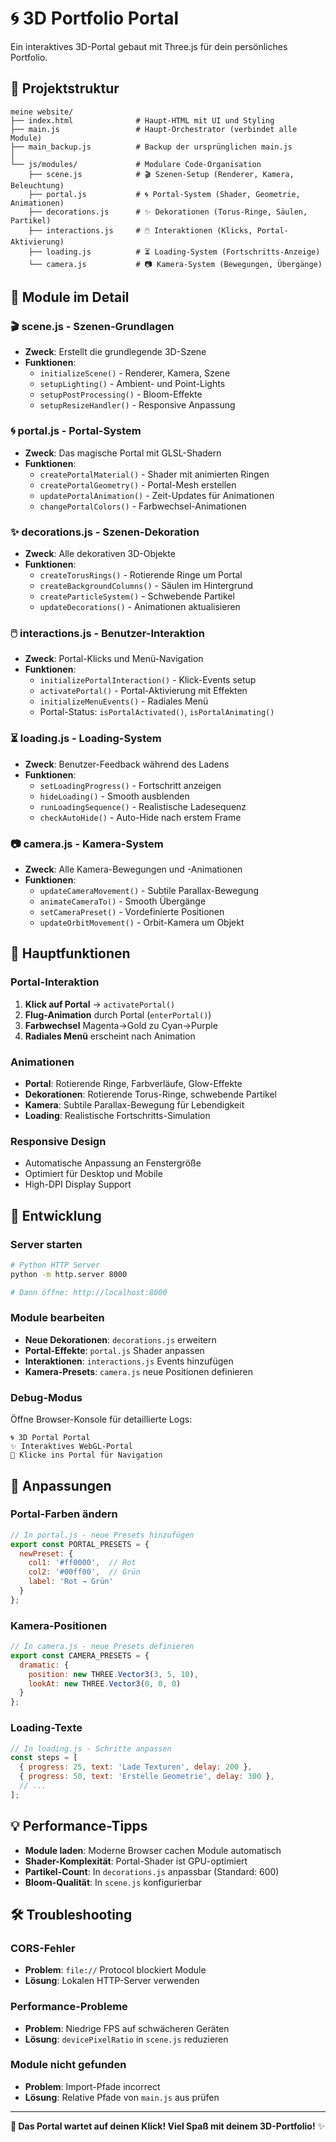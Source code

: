 # 🌀 3D Portfolio Portal

Ein interaktives 3D-Portal gebaut mit Three.js für dein persönliches Portfolio.

## 📁 Projektstruktur

```
meine website/
├── index.html              # Haupt-HTML mit UI und Styling
├── main.js                 # Haupt-Orchestrator (verbindet alle Module)
├── main_backup.js          # Backup der ursprünglichen main.js
│
└── js/modules/             # Modulare Code-Organisation
    ├── scene.js            # 🎬 Szenen-Setup (Renderer, Kamera, Beleuchtung)
    ├── portal.js           # 🌀 Portal-System (Shader, Geometrie, Animationen)
    ├── decorations.js      # ✨ Dekorationen (Torus-Ringe, Säulen, Partikel)
    ├── interactions.js     # 🖱️ Interaktionen (Klicks, Portal-Aktivierung)
    ├── loading.js          # ⏳ Loading-System (Fortschritts-Anzeige)
    └── camera.js           # 📷 Kamera-System (Bewegungen, Übergänge)
```

## 🔧 Module im Detail

### 🎬 **scene.js** - Szenen-Grundlagen
- **Zweck**: Erstellt die grundlegende 3D-Szene
- **Funktionen**:
  - `initializeScene()` - Renderer, Kamera, Szene
  - `setupLighting()` - Ambient- und Point-Lights
  - `setupPostProcessing()` - Bloom-Effekte
  - `setupResizeHandler()` - Responsive Anpassung

### 🌀 **portal.js** - Portal-System  
- **Zweck**: Das magische Portal mit GLSL-Shadern
- **Funktionen**:
  - `createPortalMaterial()` - Shader mit animierten Ringen
  - `createPortalGeometry()` - Portal-Mesh erstellen
  - `updatePortalAnimation()` - Zeit-Updates für Animationen
  - `changePortalColors()` - Farbwechsel-Animationen

### ✨ **decorations.js** - Szenen-Dekoration
- **Zweck**: Alle dekorativen 3D-Objekte
- **Funktionen**:
  - `createTorusRings()` - Rotierende Ringe um Portal
  - `createBackgroundColumns()` - Säulen im Hintergrund
  - `createParticleSystem()` - Schwebende Partikel
  - `updateDecorations()` - Animationen aktualisieren

### 🖱️ **interactions.js** - Benutzer-Interaktion
- **Zweck**: Portal-Klicks und Menü-Navigation
- **Funktionen**:
  - `initializePortalInteraction()` - Klick-Events setup
  - `activatePortal()` - Portal-Aktivierung mit Effekten
  - `initializeMenuEvents()` - Radiales Menü
  - Portal-Status: `isPortalActivated()`, `isPortalAnimating()`

### ⏳ **loading.js** - Loading-System
- **Zweck**: Benutzer-Feedback während des Ladens
- **Funktionen**:
  - `setLoadingProgress()` - Fortschritt anzeigen
  - `hideLoading()` - Smooth ausblenden
  - `runLoadingSequence()` - Realistische Ladesequenz
  - `checkAutoHide()` - Auto-Hide nach erstem Frame

### 📷 **camera.js** - Kamera-System
- **Zweck**: Alle Kamera-Bewegungen und -Animationen
- **Funktionen**:
  - `updateCameraMovement()` - Subtile Parallax-Bewegung
  - `animateCameraTo()` - Smooth Übergänge
  - `setCameraPreset()` - Vordefinierte Positionen
  - `updateOrbitMovement()` - Orbit-Kamera um Objekt

## 🎯 Hauptfunktionen

### Portal-Interaktion
1. **Klick auf Portal** → `activatePortal()`
2. **Flug-Animation** durch Portal (`enterPortal()`)
3. **Farbwechsel** Magenta→Gold zu Cyan→Purple
4. **Radiales Menü** erscheint nach Animation

### Animationen
- **Portal**: Rotierende Ringe, Farbverläufe, Glow-Effekte
- **Dekorationen**: Rotierende Torus-Ringe, schwebende Partikel
- **Kamera**: Subtile Parallax-Bewegung für Lebendigkeit
- **Loading**: Realistische Fortschritts-Simulation

### Responsive Design
- Automatische Anpassung an Fenstergröße
- Optimiert für Desktop und Mobile
- High-DPI Display Support

## 🚀 Entwicklung

### Server starten
```bash
# Python HTTP Server
python -m http.server 8000

# Dann öffne: http://localhost:8000
```

### Module bearbeiten
- **Neue Dekorationen**: `decorations.js` erweitern
- **Portal-Effekte**: `portal.js` Shader anpassen  
- **Interaktionen**: `interactions.js` Events hinzufügen
- **Kamera-Presets**: `camera.js` neue Positionen definieren

### Debug-Modus
Öffne Browser-Konsole für detaillierte Logs:
```
🌀 3D Portal Portal
✨ Interaktives WebGL-Portal
🎯 Klicke ins Portal für Navigation
```

## 🎨 Anpassungen

### Portal-Farben ändern
```javascript
// In portal.js - neue Presets hinzufügen
export const PORTAL_PRESETS = {
  newPreset: { 
    col1: '#ff0000',  // Rot
    col2: '#00ff00',  // Grün  
    label: 'Rot → Grün' 
  }
};
```

### Kamera-Positionen
```javascript
// In camera.js - neue Presets definieren  
export const CAMERA_PRESETS = {
  dramatic: {
    position: new THREE.Vector3(3, 5, 10),
    lookAt: new THREE.Vector3(0, 0, 0)
  }
};
```

### Loading-Texte
```javascript
// In loading.js - Schritte anpassen
const steps = [
  { progress: 25, text: 'Lade Texturen', delay: 200 },
  { progress: 50, text: 'Erstelle Geometrie', delay: 300 },
  // ...
];
```

## 💡 Performance-Tipps

- **Module laden**: Moderne Browser cachen Module automatisch
- **Shader-Komplexität**: Portal-Shader ist GPU-optimiert
- **Partikel-Count**: In `decorations.js` anpassbar (Standard: 600)
- **Bloom-Qualität**: In `scene.js` konfigurierbar

## 🛠️ Troubleshooting

### CORS-Fehler
- **Problem**: `file://` Protocol blockiert Module
- **Lösung**: Lokalen HTTP-Server verwenden

### Performance-Probleme  
- **Problem**: Niedrige FPS auf schwächeren Geräten
- **Lösung**: `devicePixelRatio` in `scene.js` reduzieren

### Module nicht gefunden
- **Problem**: Import-Pfade incorrect
- **Lösung**: Relative Pfade von `main.js` aus prüfen

---

**🎯 Das Portal wartet auf deinen Klick! Viel Spaß mit deinem 3D-Portfolio!** ✨